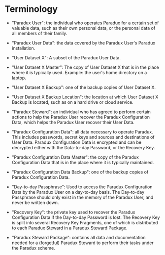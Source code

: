 Terminology
===========

* "Paradux User": the individual who operates Paradux for a certain set
  of valuable data, such as their own personal data, or the personal data of
  all members of their family.

* "Paradux User Data": the data covered by the Paradux User's Paradux
  installation.

* "User Dataset X": A subset of the Paradux User Data.

* "User Dataset X Master": The copy of User Dataset X that is in the place
  where it is typically used. Example: the user's home directory on a laptop.

* "User Dataset X Backup": one of the backup copies of User Dataset X.

* "User Dataset X Backup Location": the location at which User Dataset X
  Backup is located, such as on a hard drive or cloud service.

* "Paradux Steward": an individual who has agreed to perform certain actions
  to help the Paradux User recover the Paradux Configuration Data, which
  helps the Paradux User recover their User Data.

* "Paradux Configuration Data": all data necessary to operate Paradux.
  This includes passwords, secret keys and sources and destinations of
  User Data. Paradux Configuration Data is encrypted and can be decrypted
  either with the Data-to-day Password, or the Recovery Key.

* "Paradux Configuration Data Master": the copy of the Paradux Configuration
  Data that is in the place where it is typically maintained.

* "Paradux Configuration Data Backup": one of the backup copies of
  Paradux Configuration Data.

* "Day-to-day Passphrase": Used to access the Paradux Configuration Data
  by the Paradux User on a day-to-day basis. The Day-to-day Passphrase
  should only exist in the memory of the Paradux User, and never be
  written down.

* "Recovery Key": the private key used to recover the Paradux Configuration
  Data if the Day-to-day Password is lost. The Recovery Key is split into
  several Recovery Key Fragments, one of which is distributed to each
  Paradux Steward in a Paradux Steward Package.

* "Paradux Steward Package": contains all data and documentation needed
  for a (forgetful) Paradux Steward to perform their tasks under the
  Paradux scheme.

